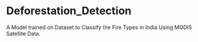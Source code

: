 # Deforestation_Detection
A Model trained on Dataset to Classify the Fire Types in India Using MODIS Satellite Data.
